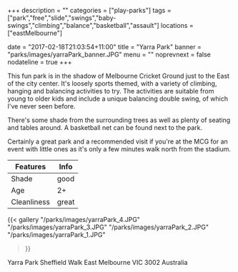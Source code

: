 +++
description = ""
categories = ["play-parks"]
tags = ["park","free","slide","swings","baby-swings","climbing","balance","basketball","assault"]
locations = ["eastMelbourne"]

date = "2017-02-18T21:03:54+11:00"
title = "Yarra Park"
banner = "parks/images/yarraPark_banner.JPG"
menu = ""
noprevnext = false
nodateline = true
+++

This fun park is in the shadow of Melbourne Cricket Ground just to the East of the city center. It's loosely sports themed, with a variety of climbing, hanging and balancing activities to try. The activities are suitable from young to older kids and include a unique balancing double swing, of which I've never seen before.

There's some shade from the surrounding trees as well as plenty of seating and tables around. A basketball net can be found next to the park.

Certainly a great park and a recommended visit if you're at the MCG for an event with little ones as it's only a few minutes walk north from the stadium.

Features  | Info
  ------------- | -------------
  Shade  | good
  Age  | 2+
  Cleanliness | great
  
{{< gallery
    "/parks/images/yarraPark_4.JPG"
    "/parks/images/yarraPark_3.JPG"
    "/parks/images/yarraPark_2.JPG"
    "/parks/images/yarraPark_1.JPG"
>}}

Yarra Park
Sheffield Walk
East Melbourne VIC 3002
Australia